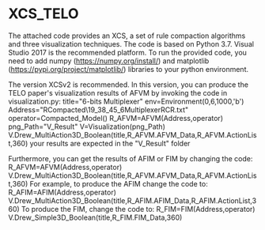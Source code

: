 # XCS_TELO
The attached code provides an XCS, a set of rule compaction algorithms and three visualization techniques. The code is based on Python 3.7. Visual Studio 2017 is the recommended platform. To run the provided code, you need to add numpy (https://numpy.org/install/) and matplotlib (https://pypi.org/project/matplotlib/) libraries to your python environment. 

The version XCSv2 is recommended. In this version, you can produce the TELO paper's visualization results of AFVM by invoking the code in visualization.py:
title="6-bits Multiplexer"
env=Environment(0,6,1000,'b')
Address="RCompacted\\19_38_45_6MultiplexerRCR.txt"
operator=Compacted_Model()
R_AFVM=AFVM(Address,operator)
png_Path="V_Result"
V=Visualization(png_Path)
V.Drew_MultiAction3D_Boolean(title,R_AFVM.AFVM_Data,R_AFVM.ActionList,360)
your results are expected in the "V_Result" folder

Furthermore, you can get the results of AFIM or FIM by changing the code:
R_AFVM=AFVM(Address,operator)
V.Drew_MultiAction3D_Boolean(title,R_AFVM.AFVM_Data,R_AFVM.ActionList,360)
For example, to produce the AFIM change the code to:
R_AFIM=AFIM(Address,operator)
V.Drew_MultiAction3D_Boolean(title,R_AFIM.AFIM_Data,R_AFIM.ActionList,360)
To produce the FIM, change the code to:
R_FIM=FIM(Address,operator)
V.Drew_Simple3D_Boolean(title,R_FIM.FIM_Data,360)


